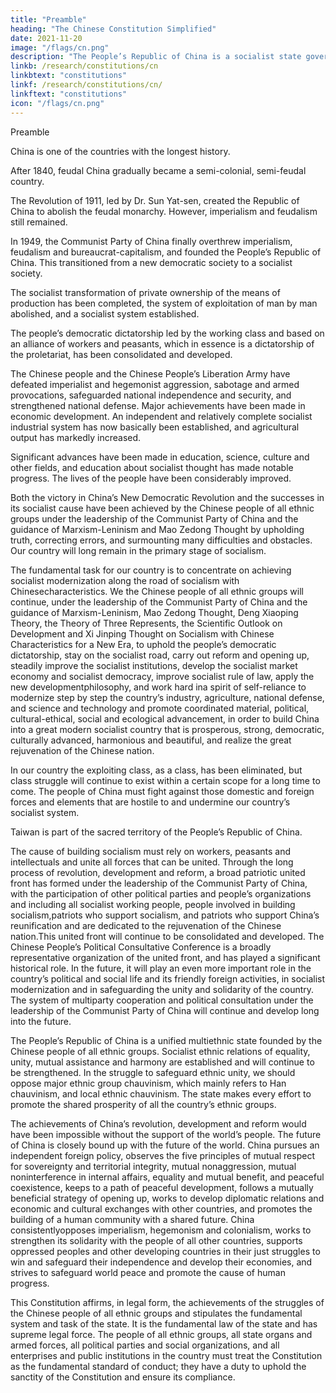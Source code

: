 ```yaml
---
title: "Preamble"
heading: "The Chinese Constitution Simplified"
date: 2021-11-20
image: "/flags/cn.png"
description: "The People’s Republic of China is a socialist state governed by a people’s democratic dictatorship that is led by the working class and based on an alliance of workers and peasants"
linkb: /research/constitutions/cn
linkbtext: "constitutions"
linkf: /research/constitutions/cn/
linkftext: "constitutions"
icon: "/flags/cn.png"
---
```



<!-- (Adopted at the Fifth Session of the Fifth National People’s Congress and promulgated by the Announcement of the National People’s Congress on December 4, 1982; amended in accordance with the Amendment to the Constitution of the People’s Republic of Chinaadopted at the First Session of the Seventh National People’s Congress on April 12, 1988, the Amendment to the Constitution of the People’s Republic of Chinaadopted at the First Session of the Eighth National People’s Congress on March 29, 1993, the Amendment to the Constitution of the People’s Republic of Chinaadopted at the Second Session of the Ninth National People’s Congress on March 15, 1999, the Amendment to the Constitution of the People’s Republic of Chinaadopted at the Second Session of the Tenth National People’s Congress on March 14, 2004, and the Amendment to the Constitution of the People’s Republic of Chinaadopted at the First Session of the Thirteenth National People’s Congress on March 11, 2018) -->

<!-- Preamble

Chapter I – General Principles

Chapter II – Fundamental Rights and Obligations of Citizens

Chapter III – State Institutions

Section 1 – The National People’s Congress

Section 2 – The President of the People’s Republic of China

Section 3 – The State Council

Section 4 – The Central Military Commission

Section 5 – Local People’s Congresses at All Levels and Local People’s Governments at All Levels

Section 6 – Autonomous Organs of Ethnic Autonomous Areas

Section 7 – Commissions of Supervision

Section 8 – People’s Courts and People’s Procuratorates

Chapter IV – The National Flag, National Anthem, National Emblem and the Capital
 -->




Preamble

China is one of the countries with the longest history. <!-- The Chinese people of all ethnic groups jointly created its magnificent culture and have a proudrevolutionary tradition. -->

After 1840, feudal China gradually became a semi-colonial, semi-feudal country. 

<!-- The Chinese people, wave upon wave, waged heroic struggles for national independence and liberationand for democracy and freedom. -->

<!-- In the 20th century, momentous historical changes took place in China. -->

The Revolution of 1911, led by Dr. Sun Yat-sen, created the Republic of China to abolish the feudal monarchy. However, <!-- the historic mission of the Chinese people to oppose --> imperialism and feudalism still remained. <!--  was not yet accomplished. -->

In 1949, <!-- after engaging in protracted, arduous and tortuous struggles, armed and in other forms, the Chinese people of all ethnic groups led by --> the Communist Party of China  finally overthrew imperialism, feudalism and bureaucrat-capitalism, and founded the People’s Republic of China. <!-- The Chinese people thus secured power and became masters of their own country. --> This transitioned from <!-- After the founding of the People’s Republic of China, our country gradually achieved the transition from --> a new democratic society to a socialist society. 

The socialist transformation of private ownership of the means of production has been completed, the system of exploitation of man by man abolished, and a socialist system established. 

The people’s democratic dictatorship led by the working class and based on an alliance of workers and peasants, which in essence is a dictatorship of the proletariat, has been consolidated and developed. 

The Chinese people and the Chinese People’s Liberation Army have defeated imperialist and hegemonist aggression, sabotage and armed provocations, safeguarded national independence and security, and strengthened national defense. Major achievements have been made in economic development. An independent and relatively complete socialist industrial system has now basically been established, and agricultural output has markedly increased. 

Significant advances have been made in education, science, culture and other fields, and education about socialist thought has made notable progress. The lives of the people have been considerably improved.

Both the victory in China’s New Democratic Revolution and the successes in its socialist cause have been achieved by the Chinese people of all ethnic groups under the leadership of the Communist Party of China and the guidance of Marxism-Leninism and Mao Zedong Thought by upholding truth, correcting errors, and surmounting many difficulties and obstacles. Our country will long remain in the primary stage of socialism. 

The fundamental task for our country is to concentrate on achieving socialist modernization along the road of socialism with Chinesecharacteristics. We the Chinese people of all ethnic groups will continue, under the leadership of the Communist Party of China and the guidance of Marxism-Leninism, Mao Zedong Thought, Deng Xiaoping Theory, the Theory of Three Represents, the Scientific Outlook on Development and Xi Jinping Thought on Socialism with Chinese Characteristics for a New Era, to uphold the people’s democratic dictatorship, stay on the socialist road, carry out reform and opening up, steadily improve the socialist institutions, develop the socialist market economy and socialist democracy, improve socialist rule of law, apply the new developmentphilosophy, and work hard ina spirit of self-reliance to modernize step by step the country’s industry, agriculture, national defense, and science and technology and promote coordinated material, political, cultural-ethical, social and ecological advancement, in order to build China into a great modern socialist country that is prosperous, strong, democratic, culturally advanced, harmonious and beautiful, and realize the great rejuvenation of the Chinese nation.

In our country the exploiting class, as a class, has been eliminated, but class struggle will continue to exist within a certain scope for a long time to come. The people of China must fight against those domestic and foreign forces and elements that are hostile to and undermine our country’s socialist system.

Taiwan is part of the sacred territory of the People’s Republic of China. <!-- It is the sacred duty of all the Chinese people, including our fellow Chinese in Taiwan, to achieve the great reunification of the motherland. -->

The cause of building socialism must rely on workers, peasants and intellectuals and unite all forces that can be united. Through the long process of revolution, development and reform, a broad patriotic united front has formed under the leadership of the Communist Party of China, with the participation of other political parties and people’s organizations and including all socialist working people, people involved in building socialism,patriots who support socialism, and patriots who support China’s reunification and are dedicated to the rejuvenation of the Chinese nation.This united front will continue to be consolidated and developed. The Chinese People’s Political Consultative Conference is a broadly representative organization of the united front, and has played a significant historical role. In the future, it will play an even more important role in the country’s political and social life and its friendly foreign activities, in socialist modernization and in safeguarding the unity and solidarity of the country. The system of multiparty cooperation and political consultation under the leadership of the Communist Party of China will continue and develop long into the future.

The People’s Republic of China is a unified multiethnic state founded by the Chinese people of all ethnic groups. Socialist ethnic relations of equality, unity, mutual assistance and harmony are established and will continue to be strengthened. In the struggle to safeguard ethnic unity, we should oppose major ethnic group chauvinism, which mainly refers to Han chauvinism, and local ethnic chauvinism. The state makes every effort to promote the shared prosperity of all the country’s ethnic groups.

The achievements of China’s revolution, development and reform would have been impossible without the support of the world’s people. The future of China is closely bound up with the future of the world. China pursues an independent foreign policy, observes the five principles of mutual respect for sovereignty and territorial integrity, mutual nonaggression, mutual noninterference in internal affairs, equality and mutual benefit, and peaceful coexistence, keeps to a path of peaceful development, follows a mutually beneficial strategy of opening up, works to develop diplomatic relations and economic and cultural exchanges with other countries, and promotes the building of a human community with a shared future. China consistentlyopposes imperialism, hegemonism and colonialism, works to strengthen its solidarity with the people of all other countries, supports oppressed peoples and other developing countries in their just struggles to win and safeguard their independence and develop their economies, and strives to safeguard world peace and promote the cause of human progress.

This Constitution affirms, in legal form, the achievements of the struggles of the Chinese people of all ethnic groups and stipulates the fundamental system and task of the state. It is the fundamental law of the state and has supreme legal force. The people of all ethnic groups, all state organs and armed forces, all political parties and social organizations, and all enterprises and public institutions in the country must treat the Constitution as the fundamental standard of conduct; they have a duty to uphold the sanctity of the Constitution and ensure its compliance.



